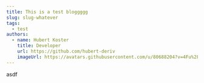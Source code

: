 ```yaml
---
title: This is a test bloggggg
slug: slug-whatever
tags:
  - test
authors:
  - name: Hubert Koster
    title: Developer
    url: https://github.com/hubert-deriv
    imageUrl: https://avatars.githubusercontent.com/u/80688204?v=4Fu%2F80688204%3Fv%3D4
---
```

a﻿sdf